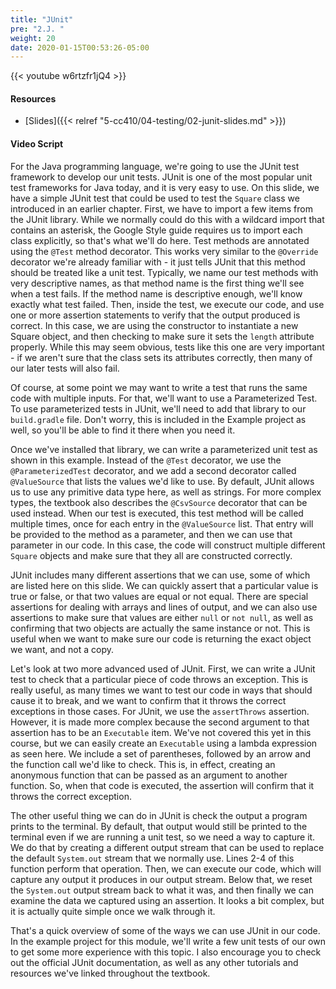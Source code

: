 ```yaml
---
title: "JUnit"
pre: "2.J. "
weight: 20
date: 2020-01-15T00:53:26-05:00
---
```


{{< youtube w6rtzfr1jQ4 >}}

#### Resources

* [Slides]({{< relref "5-cc410/04-testing/02-junit-slides.md" >}})

#### Video Script

For the Java programming language, we're going to use the JUnit test framework to develop our unit tests. JUnit is one of the most popular unit test frameworks for Java today, and it is very easy to use. On this slide, we have a simple JUnit test that could be used to test the `Square` class we introduced in an earlier chapter. First, we have to import a few items from the JUnit library. While we normally could do this with a wildcard import that contains an asterisk, the Google Style guide requires us to import each class explicitly, so that's what we'll do here. Test methods are annotated using the `@Test` method decorator. This works very similar to the `@Override` decorator we're already familiar with - it just tells JUnit that this method should be treated like a unit test. Typically, we name our test methods with very descriptive names, as that method name is the first thing we'll see when a test fails. If the method name is descriptive enough, we'll know exactly what test failed. Then, inside the test, we execute our code, and use one or more assertion statements to verify that the output produced is correct. In this case, we are using the constructor to instantiate a new Square object, and then checking to make sure it sets the `length` attribute properly. While this may seem obvious, tests like this one are very important - if we aren't sure that the class sets its attributes correctly, then many of our later tests will also fail. 

Of course, at some point we may want to write a test that runs the same code with multiple inputs. For that, we'll want to use a Parameterized Test. To use parameterized tests in JUnit, we'll need to add that library to our `build.gradle` file. Don't worry, this is included in the Example project as well, so you'll be able to find it there when you need it.

Once we've installed that library, we can write a parameterized unit test as shown in this example. Instead of the `@Test` decorator, we use the `@ParameterizedTest` decorator, and we add a second decorator called `@ValueSource` that lists the values we'd like to use. By default, JUnit allows us to use any primitive data type here, as well as strings. For more complex types, the textbook also describes the `@CsvSource` decorator that can be used instead. When our test is executed, this test method will be called multiple times, once for each entry in the `@ValueSource` list. That entry will be provided to the method as a parameter, and then we can use that parameter in our code. In this case, the code will construct multiple different `Square` objects and make sure that they all are constructed correctly.

JUnit includes many different assertions that we can use, some of which are listed here on this slide. We can quickly assert that a particular value is true or false, or that two values are equal or not equal. There are special assertions for dealing with arrays and lines of output, and we can also use assertions to make sure that values are either `null` or `not null`, as well as confirming that two objects are actually the same instance or not. This is useful when we want to make sure our code is returning the exact object we want, and not a copy. 

Let's look at two more advanced used of JUnit. First, we can write a JUnit test to check that a particular piece of code throws an exception. This is really useful, as many times we want to test our code in ways that should cause it to break, and we want to confirm that it throws the correct exceptions in those cases. For JUnit, we use the `assertThrows` assertion. However, it is made more complex because the second argument to that assertion has to be an `Executable` item. We've not covered this yet in this course, but we can easily create an `Executable` using a lambda expression as seen here. We include a set of parentheses, followed by an arrow and the function call we'd like to check. This is, in effect, creating an anonymous function that can be passed as an argument to another function. So, when that code is executed, the assertion will confirm that it throws the correct exception.

The other useful thing we can do in JUnit is check the output a program prints to the terminal. By default, that output would still be printed to the terminal even if we are running a unit test, so we need a way to capture it. We do that by creating a different output stream that can be used to replace the default `System.out` stream that we normally use. Lines 2-4 of this function perform that operation. Then, we can execute our code, which will capture any output it produces in our output stream. Below that, we reset the `System.out` output stream back to what it was, and then finally we can examine the data we captured using an assertion. It looks a bit complex, but it is actually quite simple once we walk through it. 

That's a quick overview of some of the ways we can use JUnit in our code. In the example project for this module, we'll write a few unit tests of our own to get some more experience with this topic. I also encourage you to check out the official JUnit documentation, as well as any other tutorials and resources we've linked throughout the textbook. 

